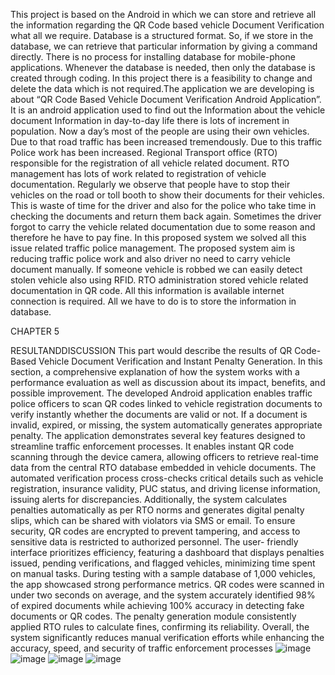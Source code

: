 This project is based on the Android in which we can store and retrieve all the
information regarding the QR Code based vehicle Document Verification what all we require. Database is a structured format. So, if we store in the database, we can retrieve that particular
information by giving a command directly. There is no process for installing database for
mobile-phone applications. Whenever the database is needed, then only the database is created
through coding. In this project there is a feasibility to change and delete the data which is not
required.The application we are developing is about “QR Code Based Vehicle Document
Verification Android Application”. It is an android application used to find out the Information
about the vehicle document Information in day-to-day life there is lots of increment in
population. Now a day’s most of the people are using their own vehicles. Due to that road traffic
has been increased tremendously. Due to this traffic Police work has been increased. Regional
Transport office (RTO) responsible for the registration of all vehicle related document. RTO
management has lots of work related to registration of vehicle documentation. Regularly we observe that people have to stop their vehicles on the road or toll booth to
show their documents for their vehicles. This is waste of time for the driver and also for the
police who take time in checking the documents and return them back again. Sometimes the
driver forgot to carry the vehicle related documentation due to some reason and therefore he
have to pay fine. In this proposed system we solved all this issue related traffic police
management. The proposed system aim is reducing traffic police work and also driver no need
to carry vehicle document manually. If someone vehicle is robbed we can easily detect stolen
vehicle also using RFID. RTO administration stored vehicle related documentation in QR code. All this information is available internet connection is required. All we have to do is to store
the information in database.

CHAPTER 5
 
 RESULTANDDISCUSSION 
This part would describe the results of QR Code-Based Vehicle Document
Verification and Instant Penalty Generation. In this section, a comprehensive
explanation of how the system works with a performance evaluation as well as
discussion about its impact, benefits, and possible improvement. The developed
Android application enables traffic police officers to scan QR codes linked to vehicle
registration documents to verify instantly whether the documents are valid or not. If a
document is invalid, expired, or missing, the system automatically generates
appropriate penalty. The application demonstrates several key features designed to streamline traffic
enforcement processes. It enables instant QR code scanning through the device camera, allowing officers to retrieve real-time data from the central RTO database embedded in
vehicle documents. The automated verification process cross-checks critical details
such as vehicle registration, insurance validity, PUC status, and driving license
information, issuing alerts for discrepancies. Additionally, the system calculates
penalties automatically as per RTO norms and generates digital penalty slips, which can
be shared with violators via SMS or email. To ensure security, QR codes are encrypted
to prevent tampering, and access to sensitive data is restricted to authorized personnel. The user- friendly interface prioritizes efficiency, featuring a dashboard that displays
penalties issued, pending verifications, and flagged vehicles, minimizing time spent on
manual tasks. During testing with a sample database of 1,000 vehicles, the app showcased
strong performance metrics. QR codes were scanned in under two seconds on average, and the system accurately identified 98% of expired documents while achieving 100%
accuracy in detecting fake documents or QR codes. The penalty generation module
consistently applied RTO rules to calculate fines, confirming its reliability. Overall, the
system significantly reduces manual verification efforts while enhancing the accuracy, speed, and security of traffic enforcement processes
![image](https://github.com/user-attachments/assets/9dbec2e2-edf9-44d9-9c6c-54b66f384417)
![image](https://github.com/user-attachments/assets/a336626e-7899-410d-b030-7490be8bc055)
![image](https://github.com/user-attachments/assets/216ea72b-4789-49e9-8ab9-f0bb081f241a)
![image](https://github.com/user-attachments/assets/56fd5767-3c19-434d-9413-32e12238d355)


